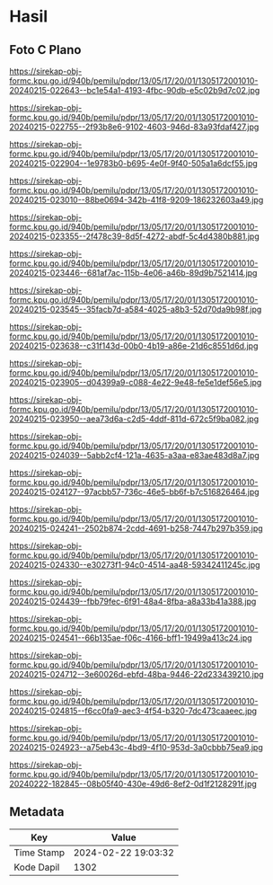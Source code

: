 # Hasil

## Foto C Plano

https://sirekap-obj-formc.kpu.go.id/940b/pemilu/pdpr/13/05/17/20/01/1305172001010-20240215-022643--bc1e54a1-4193-4fbc-90db-e5c02b9d7c02.jpg

https://sirekap-obj-formc.kpu.go.id/940b/pemilu/pdpr/13/05/17/20/01/1305172001010-20240215-022755--2f93b8e6-9102-4603-946d-83a93fdaf427.jpg

https://sirekap-obj-formc.kpu.go.id/940b/pemilu/pdpr/13/05/17/20/01/1305172001010-20240215-022904--1e9783b0-b695-4e0f-9f40-505a1a6dcf55.jpg

https://sirekap-obj-formc.kpu.go.id/940b/pemilu/pdpr/13/05/17/20/01/1305172001010-20240215-023010--88be0694-342b-41f8-9209-186232603a49.jpg

https://sirekap-obj-formc.kpu.go.id/940b/pemilu/pdpr/13/05/17/20/01/1305172001010-20240215-023355--2f478c39-8d5f-4272-abdf-5c4d4380b881.jpg

https://sirekap-obj-formc.kpu.go.id/940b/pemilu/pdpr/13/05/17/20/01/1305172001010-20240215-023446--681af7ac-115b-4e06-a46b-89d9b7521414.jpg

https://sirekap-obj-formc.kpu.go.id/940b/pemilu/pdpr/13/05/17/20/01/1305172001010-20240215-023545--35facb7d-a584-4025-a8b3-52d70da9b98f.jpg

https://sirekap-obj-formc.kpu.go.id/940b/pemilu/pdpr/13/05/17/20/01/1305172001010-20240215-023638--c31f143d-00b0-4b19-a86e-21d6c8551d6d.jpg

https://sirekap-obj-formc.kpu.go.id/940b/pemilu/pdpr/13/05/17/20/01/1305172001010-20240215-023905--d04399a9-c088-4e22-9e48-fe5e1def56e5.jpg

https://sirekap-obj-formc.kpu.go.id/940b/pemilu/pdpr/13/05/17/20/01/1305172001010-20240215-023950--aea73d6a-c2d5-4ddf-811d-672c5f9ba082.jpg

https://sirekap-obj-formc.kpu.go.id/940b/pemilu/pdpr/13/05/17/20/01/1305172001010-20240215-024039--5abb2cf4-121a-4635-a3aa-e83ae483d8a7.jpg

https://sirekap-obj-formc.kpu.go.id/940b/pemilu/pdpr/13/05/17/20/01/1305172001010-20240215-024127--97acbb57-736c-46e5-bb6f-b7c516826464.jpg

https://sirekap-obj-formc.kpu.go.id/940b/pemilu/pdpr/13/05/17/20/01/1305172001010-20240215-024241--2502b874-2cdd-4691-b258-7447b297b359.jpg

https://sirekap-obj-formc.kpu.go.id/940b/pemilu/pdpr/13/05/17/20/01/1305172001010-20240215-024330--e30273f1-94c0-4514-aa48-59342411245c.jpg

https://sirekap-obj-formc.kpu.go.id/940b/pemilu/pdpr/13/05/17/20/01/1305172001010-20240215-024439--fbb79fec-6f91-48a4-8fba-a8a33b41a388.jpg

https://sirekap-obj-formc.kpu.go.id/940b/pemilu/pdpr/13/05/17/20/01/1305172001010-20240215-024541--66b135ae-f06c-4166-bff1-19499a413c24.jpg

https://sirekap-obj-formc.kpu.go.id/940b/pemilu/pdpr/13/05/17/20/01/1305172001010-20240215-024712--3e60026d-ebfd-48ba-9446-22d233439210.jpg

https://sirekap-obj-formc.kpu.go.id/940b/pemilu/pdpr/13/05/17/20/01/1305172001010-20240215-024815--f6cc0fa9-aec3-4f54-b320-7dc473caaeec.jpg

https://sirekap-obj-formc.kpu.go.id/940b/pemilu/pdpr/13/05/17/20/01/1305172001010-20240215-024923--a75eb43c-4bd9-4f10-953d-3a0cbbb75ea9.jpg

https://sirekap-obj-formc.kpu.go.id/940b/pemilu/pdpr/13/05/17/20/01/1305172001010-20240222-182845--08b05f40-430e-49d6-8ef2-0d1f2128291f.jpg


## Metadata

| Key        | Value               |
| ---------- | ------------------- |
| Time Stamp | 2024-02-22 19:03:32 |
| Kode Dapil | 1302                |



